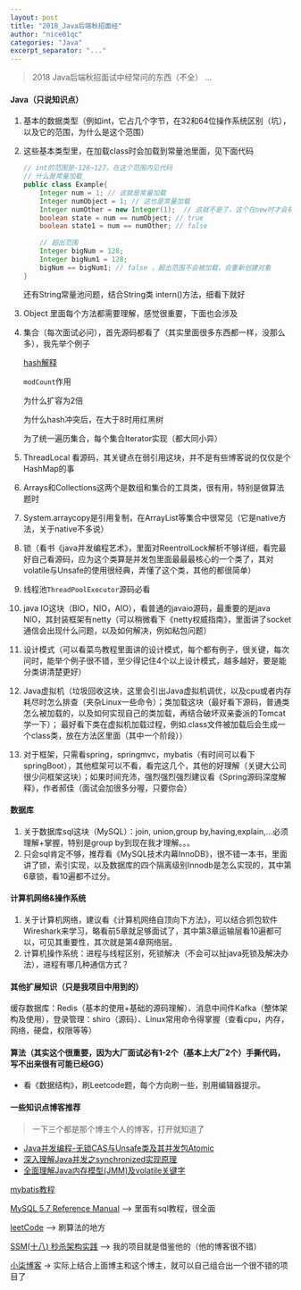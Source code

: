 ```yaml
---
layout: post
title: "2018_Java后端秋招面经"
author: "nice01qc"
categories: "Java"
excerpt_separator: "..."
---
```


> 2018 Java后端秋招面试中经常问的东西（不全） ...

#### Java（只说知识点）

1. 基本的数据类型（例如int，它占几个字节，在32和64位操作系统区别（坑），以及它的范围，为什么是这个范围）

2. 这些基本类型里，在加载class时会加载到常量池里面，见下面代码

   ```java
   // int的范围是-128~127，在这个范围内见代码
   // 什么是常量加载
   public class Example{
       Integer num = 1;	// 这就是常量加载
       Integer numObject = 1; // 这也是常量加载
       Integer numOther = new Integer(1);  // 这就不是了，这个在new时才会初始化（加载）
       boolean state = num == numObject; // true  
       boolean state1 = num == numOther; // false
       
       // 超出范围
       Integer bigNum = 128;
       Integer bigNum1 = 128;
       bigNum == bigNum1; // false ，超出范围不会被加载，会重新创建对象
   }
   ```

   还有String常量池问题，结合String类 intern()方法，细看下就好

3. Object 里面每个方法都需要理解，感觉很重要，下面也会涉及

4. 集合（每次面试必问），首先源码都看了（其实里面很多东西都一样，没那么多），我先举个例子

   [hash解释](https://www.zhihu.com/question/20733617)

   `modCount`作用

   为什么扩容为2倍

   为什么hash冲突后，在大于8时用红黑树

   为了统一遍历集合，每个集合Iterator实现（都大同小异）

5. ThreadLocal 看源码，其关键点在弱引用这块，并不是有些博客说的仅仅是个HashMap的事

6. Arrays和Collections这两个是数组和集合的工具类，很有用，特别是做算法题时

7. System.arraycopy是引用复制，在ArrayList等集合中很常见（它是native方法，关于native不多说）

8. 锁（看书《java并发编程艺术》，里面对ReentrolLock解析不够详细，看完最好自己看源码，应为这个类算是并发包里面最最最核心的一个类了，其对volatile与Unsafe的使用很经典，弄懂了这个类，其他的都很简单）

9. 线程池`ThreadPoolExecutor`源码必看

10. java IO这块（BIO，NIO，AIO），看普通的javaio源码，最重要的是java NIO，其封装框架有netty（可以稍微看下《netty权威指南》，里面讲了socket通信会出现什么问题，以及如何解决，例如粘包问题）

11. 设计模式（可以看菜鸟教程里面讲的设计模式，每个都有例子，很关键，每次问时，能举个例子很不错，至少得记住4个以上设计模式，越多越好，要是能分类讲清楚更好）

12. Java虚拟机（垃圾回收这块，这里会引出Java虚拟机调优，以及cpu或者内存耗尽时怎么排查（夹杂Linux一些命令）；类加载这块（最好看下源码，普通类怎么被加载的，以及如何实现自己的类加载，再结合破坏双亲委派的Tomcat学一下）； 最好看下类在虚拟机加载过程，例如.class文件被加载后会生成一个class类，放在方法区里面（其中一个阶段））

13. 对于框架，只需看spring，springmvc，mybatis（有时间可以看下springBoot），其他框架可以不看，看完这几个，其他的好理解（关键大公司很少问框架这块）；如果时间充沛，强烈强烈强烈建议看《Spring源码深度解释》，作者郝佳（面试会加很多分喔，只要你会）

#### 数据库

1. 关于数据库sql这块（MySQL）：join, union,group by,having,explain,...必须理解+掌握，特别是group by到现在我才理解。。。
2. 只会sql肯定不够，推荐看《MySQL技术内幕InnoDB》，很不错一本书，里面讲了锁，索引实现，以及数据库的四个隔离级别Innodb是怎么实现的，其中第6章锁，看10遍都不过分。

#### 计算机网络&操作系统


1. 关于计算机网络，建议看《计算机网络自顶向下方法》，可以结合抓包软件Wireshark来学习，略看前5章就足够面试了，其中第3章运输层看10遍都可以，可见其重要性，其次就是第4章网络层。
2. 计算机操作系统：进程与线程区别，死锁解决（不会可以扯java死锁及解决办法），进程有哪几种通信方式？

#### 其他扩展知识（只是我项目中用到的）

缓存数据库：Redis（基本的使用+基础的源码理解）、消息中间件Kafka（整体架构及使用），登录管理：shiro（源码）、Linux常用命令得掌握（查看cpu，内存，网络，硬盘，权限等等）



#### 算法（其实这个很重要，因为大厂面试必有1-2个（基本上大厂2个）手撕代码，写不出来很有可能已经GG）

- 看《数据结构》，刷Leetcode题，每个方向刷一些，别用编辑器提示。







#### 一些知识点博客推荐

> 一下三个都是那个博主个人的博客，打开就知道了

- [Java并发编程-无锁CAS与Unsafe类及其并发包Atomic](https://blog.csdn.net/javazejian/article/details/72772470)
- [深入理解Java并发之synchronized实现原理](https://blog.csdn.net/javazejian/article/details/72828483)
- [全面理解Java内存模型(JMM)及volatile关键字](https://blog.csdn.net/javazejian/article/details/72772461)

[mybatis教程](http://www.mybatis.org/mybatis-3/zh/index.html)

[MySQL 5.7 Reference Manual](https://dev.mysql.com/doc/refman/5.7/en/)  --> 里面有sql教程，很全面

[leetCode](https://leetcode.com/)  --> 刷算法的地方

[SSM(十八) 秒杀架构实践](https://crossoverjie.top/2018/05/07/ssm/SSM18-seconds-kill/)   --> 我的项目就是借鉴他的（他的博客很不错）

[小柒博客](https://blog.52itstyle.com/)   -> 实际上结合上面博主和这个博主，就可以自己组合出一个很不错的项目了
